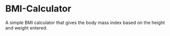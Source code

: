 # BMI-Calculator
A simple BMI calculator that gives the body mass index based on the height and weight entered.
